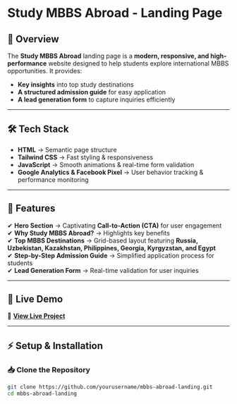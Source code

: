 # Study MBBS Abroad - Landing Page  

## 📌 Overview  
The **Study MBBS Abroad** landing page is a **modern, responsive, and high-performance** website designed to help students explore international MBBS opportunities. It provides:  
- **Key insights** into top study destinations  
- **A structured admission guide** for easy application  
- **A lead generation form** to capture inquiries efficiently  

---

## 🛠️ Tech Stack  
- **HTML** → Semantic page structure  
- **Tailwind CSS** → Fast styling & responsiveness  
- **JavaScript** → Smooth animations & real-time form validation  
- **Google Analytics & Facebook Pixel** → User behavior tracking & performance monitoring  

---

## 🚀 Features  
✔ **Hero Section** → Captivating **Call-to-Action (CTA)** for user engagement  
✔ **Why Study MBBS Abroad?** → Highlights key benefits  
✔ **Top MBBS Destinations** → Grid-based layout featuring **Russia, Uzbekistan, Kazakhstan, Philippines, Georgia, Kyrgyzstan, and Egypt**  
✔ **Step-by-Step Admission Guide** → Simplified application process for students  
✔ **Lead Generation Form** → Real-time validation for user inquiries  

---

## 📎 Live Demo  
🔗 [**View Live Project**](https://calm-praline-9094dc.netlify.app/)  


---

## ⚡ Setup & Installation  

### 📥 Clone the Repository  
```bash
git clone https://github.com/yourusername/mbbs-abroad-landing.git  
cd mbbs-abroad-landing  
